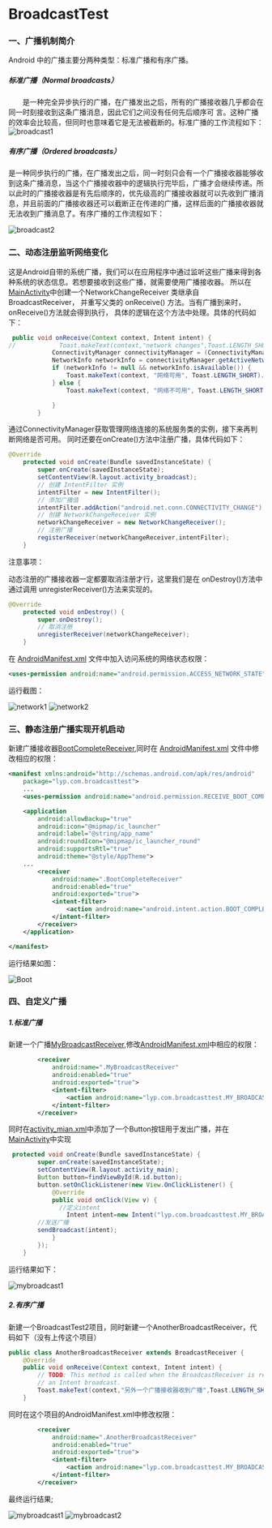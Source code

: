 BroadcastTest
===================================
### 一、广播机制简介
Android 中的广播主要分两种类型：标准广播和有序广播。

##### 标准广播（Normal broadcasts）
  是一种完全异步执行的广播，在广播发出之后，所有的广播接收器几乎都会在同一时刻接收到这条广播消息，因此它们之间没有任何先后顺序可 言。这种广播的效率会比较高，但同时也意味着它是无法被截断的。标准广播的工作流程如下：
![broadcast1](/img/broadcast1.jpg "broadcast1.jpg")

##### 有序广播（Ordered broadcasts）
是一种同步执行的广播，在广播发出之后，同一时刻只会有一个广播接收器能够收到这条广播消息，当这个广播接收器中的逻辑执行完毕后，广播才会继续传递。所以此时的广播接收器是有先后顺序的，优先级高的广播接收器就可以先收到广播消息，并且前面的广播接收器还可以截断正在传递的广播，这样后面的广播接收器就无法收到广播消息了。有序广播的工作流程如下：

![broadcast2](/img/broadcast2.jpg "broadcast2.jpg")

### 二、动态注册监听网络变化
这是Android自带的系统广播，我们可以在应用程序中通过监听这些广播来得到各种系统的状态信息。若想要接收到这些广播，就需要使用广播接收器。
所以在[MainActivity](/app/src/main/java/lyp/com/broadcasttest/MainActivity.java)中创建一个NetworkChangeReceiver 类继承自BroadcastReceiver， 并重写父类的 onReceive() 方法。当有广播到来时，onReceive()方法就会得到执行， 具体的逻辑在这个方法中处理。具体的代码如下：
```Java
 public void onReceive(Context context, Intent intent) {
//            Toast.makeText(context,"network changes",Toast.LENGTH_SHORT).show();
            ConnectivityManager connectivityManager = (ConnectivityManager) getSystemService(Context.CONNECTIVITY_SERVICE);
            NetworkInfo networkInfo = connectivityManager.getActiveNetworkInfo();
            if (networkInfo != null && networkInfo.isAvailable()) {
                Toast.makeText(context, "网络可用", Toast.LENGTH_SHORT).show();
            } else {
                Toast.makeText(context, "网络不可用", Toast.LENGTH_SHORT).show();

            }
        }
```
通过ConnectivityManager获取管理网络连接的系统服务类的实例，接下来再判断网络是否可用。
同时还要在onCreate()方法中注册广播，具体代码如下：
```Java
@Override
    protected void onCreate(Bundle savedInstanceState) {
        super.onCreate(savedInstanceState);
        setContentView(R.layout.activity_broadcast);
        // 创建 IntentFilter 实例
        intentFilter = new IntentFilter();
        // 添加广播值
        intentFilter.addAction("android.net.conn.CONNECTIVITY_CHANGE");
        // 创建 NetworkChangeReceiver 实例
        networkChangeReceiver = new NetworkChangeReceiver();
        // 注册广播
        registerReceiver(networkChangeReceiver,intentFilter);
    }
```
注意事项：

动态注册的广播接收器一定都要取消注册才行，这里我们是在 onDestroy()方法中通过调用 unregisterReceiver()方法来实现的。
```Java
@Override
    protected void onDestroy() {
        super.onDestroy();
        // 取消注册
        unregisterReceiver(networkChangeReceiver);
    }
```

在 [AndroidManifest.xml](/app/src/main/AndroidManifest.xml) 文件中加入访问系统的网络状态权限：
```xml
<uses-permission android:name="android.permission.ACCESS_NETWORK_STATE"/>
```		
运行截图：

![network1](/img/network1.png "network1")
![network2](/img/network2.png "network2")

### 三、静态注册广播实现开机启动
新建广播接收器[BootCompleteReceiver](/app/src/main/java/lyp/com/broadcasttest/BootCompleteReceiver.java),同时在 [AndroidManifest.xml](/app/src/main/AndroidManifest.xml) 文件中修改相应的权限：
```xml
<manifest xmlns:android="http://schemas.android.com/apk/res/android"
    package="lyp.com.broadcasttest">
	...
    <uses-permission android:name="android.permission.RECEIVE_BOOT_COMPLETED" />

    <application
        android:allowBackup="true"
        android:icon="@mipmap/ic_launcher"
        android:label="@string/app_name"
        android:roundIcon="@mipmap/ic_launcher_round"
        android:supportsRtl="true"
        android:theme="@style/AppTheme">
	...
        <receiver
            android:name=".BootCompleteReceiver"
            android:enabled="true"
            android:exported="true">
            <intent-filter>
                <action android:name="android.intent.action.BOOT_COMPLETED" />
            </intent-filter>
        </receiver>
    </application>

</manifest>
```
运行结果如图：

![Boot](/img/Boot.png "Boot")

### 四、自定义广播
##### 1.标准广播
新建一个广播[MyBroadcastReceiver](/app/src/main/java/lyp/com/broadcasttest/MyBroadcastReceiver.java),修改[AndroidManifest.xml](/app/src/main/AndroidManifest.xml)中相应的权限：
```xml
        <receiver
            android:name=".MyBroadcastReceiver"
            android:enabled="true"
            android:exported="true">
            <intent-filter>
                <action android:name="lyp.com.broadcasttest.MY_BROADCAST"/>
            </intent-filter>
        </receiver>
```
同时在[activity_mian.xml]()中添加了一个Button按钮用于发出广播，并在[MainActivity](/app/src/main/java/lyp/com/broadcasttest/MainActivity.java)中实现
```Java
 protected void onCreate(Bundle savedInstanceState) {
        super.onCreate(savedInstanceState);
        setContentView(R.layout.activity_main);
        Button button=findViewById(R.id.button);
        button.setOnClickListener(new View.OnClickListener() {
            @Override
            public void onClick(View v) {
              //定义intent
                Intent intent=new Intent("lyp.com.broadcasttest.MY_BROADCAST");
		//发送广播
		sendBroadcast(intent);
            }
        });
    }

```
运行结果如下：

![mybroadcast1](/img/mybroadcast1.png "mybroadcast1")

##### 2.有序广播
新建一个BroadcastTest2项目，同时新建一个AnotherBroadcastReceiver，代码如下（没有上传这个项目）
```Java
public class AnotherBroadcastReceiver extends BroadcastReceiver {
    @Override
    public void onReceive(Context context, Intent intent) {
        // TODO: This method is called when the BroadcastReceiver is receiving
        // an Intent broadcast.
        Toast.makeText(context,"另外一个广播接收器收到广播",Toast.LENGTH_SHORT).show();
    }
```
同时在这个项目的AndroidManifest.xml中修改权限：
```xml
        <receiver
            android:name=".AnotherBroadcastReceiver"
            android:enabled="true"
            android:exported="true">
            <intent-filter>
                <action android:name="lyp.com.broadcasttest.MY_BROADCAST"/>
            </intent-filter>
        </receiver>
```
最终运行结果;

![mybroadcast1](/img/mybroadcast1.png "mybroadcast1")
![mybroadcast2](/img/mybroadcast2.png "mybroadcast2")

